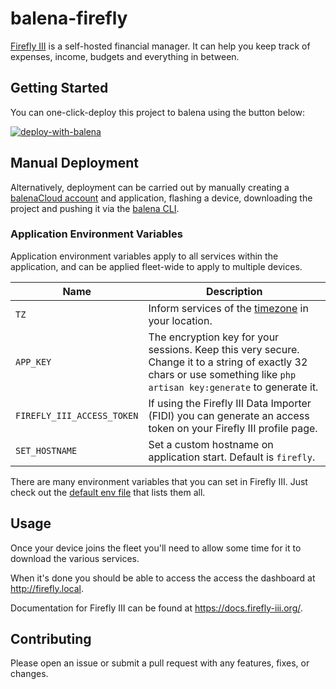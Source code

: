 # balena-firefly

[Firefly III](https://www.firefly-iii.org/) is a self-hosted financial manager.
It can help you keep track of expenses, income, budgets and everything in between.

## Getting Started

You can one-click-deploy this project to balena using the button below:

[![deploy-with-balena](https://balena.io/deploy.svg)](https://dashboard.balena-cloud.com/deploy?repoUrl=https://github.com/klutchell/balena-firefly)

## Manual Deployment

Alternatively, deployment can be carried out by manually creating a [balenaCloud account](https://dashboard.balena-cloud.com) and application, flashing a device, downloading the project and pushing it via the [balena CLI](https://github.com/balena-io/balena-cli).

### Application Environment Variables

Application environment variables apply to all services within the application, and can be applied fleet-wide to apply to multiple devices.

| Name                       | Description                                                                                                                                                             |
| -------------------------- | ----------------------------------------------------------------------------------------------------------------------------------------------------------------------- |
| `TZ`                       | Inform services of the [timezone](https://en.wikipedia.org/wiki/List_of_tz_database_time_zones) in your location.                                                       |
| `APP_KEY`                  | The encryption key for your sessions. Keep this very secure. Change it to a string of exactly 32 chars or use something like `php artisan key:generate` to generate it. |
| `FIREFLY_III_ACCESS_TOKEN` | If using the Firefly III Data Importer (FIDI) you can generate an access token on your Firefly III profile page.                                                         |
| `SET_HOSTNAME`             | Set a custom hostname on application start. Default is `firefly`.                                                                                                       |

There are many environment variables that you can set in Firefly III. Just check out the [default env file](https://raw.githubusercontent.com/firefly-iii/firefly-iii/main/.env.example) that lists them all.

## Usage

Once your device joins the fleet you'll need to allow some time for it to download the various services.

When it's done you should be able to access the access the dashboard at <http://firefly.local>.

Documentation for Firefly III can be found at <https://docs.firefly-iii.org/>.

## Contributing

Please open an issue or submit a pull request with any features, fixes, or changes.
